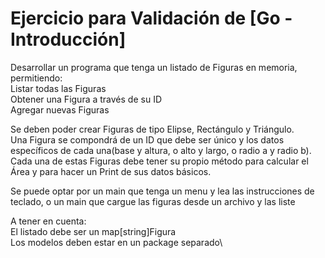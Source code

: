 # Ejercicio para Validación de [Go - Introducción]

Desarrollar un programa que tenga un listado de Figuras en memoria, permitiendo:\
Listar todas las Figuras\
Obtener una Figura a través de su ID\
Agregar nuevas Figuras

Se deben poder crear Figuras de tipo Elipse, Rectángulo y Triángulo.\
Una Figura se compondrá de un ID que debe ser único y los datos específicos de cada una(base y altura, o alto y largo, o radio a y radio b).\
Cada una de estas Figuras debe tener su propio método para calcular el Área y para hacer un Print de sus datos básicos.

Se puede optar por un main que tenga un menu y lea las instrucciones de teclado, o un main que cargue las figuras desde un archivo y las liste

A tener en cuenta:\
El listado debe ser un map[string]Figura\
Los modelos deben estar en un package separado\
